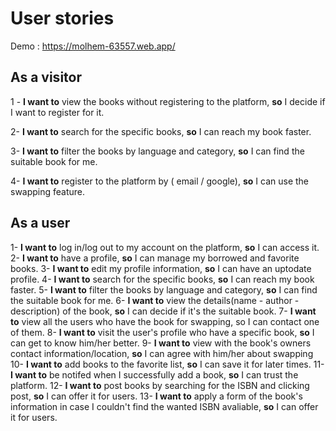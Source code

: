 # User stories

 Demo : https://molhem-63557.web.app/
 
## **As a visitor**

1 - **I want to** view the books without registering to the platform, **so** I decide if I want to register for it. 

2- **I want to** search for the specific books, **so** I can reach my book faster.

3- **I want to** filter the books by language and category, **so** I can find the suitable book for me.

4-  **I want to** register to the platform by ( email / google), **so** I can use the swapping feature.


## **As a user**
1- **I want to** log in/log out to my account on the platform, **so** I can access it.
2- **I want to** have a profile, **so** I can manage my borrowed and favorite books.
3- **I want to** edit my profile information, **so** I can have an uptodate profile.
4- **I want to** search for the specific books, **so** I can reach my book faster.
5- **I want to** filter the books by language and category, **so** I can find the suitable book for me.
6- **I want to** view the details(name - author - description) of the book, **so** I can decide if it's the suitable book.
7- **I want to** view all the users who have the book for swapping, so I can contact one of them.
8- **I want to** visit the  user's profile who have a specific book, **so** I can get to know him/her better.
9- **I want to** view with the book's owners contact information/location, **so** I can agree with him/her about swapping
10- **I want to** add books to the favorite list, **so** I can save it for later times.
11- **I want to** be notifed when I successfully add a book, **so** I can trust the platform.
12- **I want to** post books by searching for the ISBN and clicking post, **so** I can offer it for users.
13- **I want to** apply a form of the book's information in case I couldn't find the wanted ISBN avaliable, **so** I can offer it for users.
